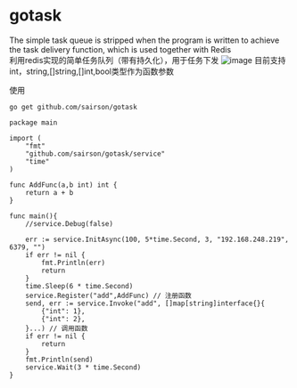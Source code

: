 # gotask
The simple task queue is stripped when the program is written to achieve the task delivery function, which is used together with Redis<br>
利用redis实现的简单任务队列（带有持久化），用于任务下发
![image](https://user-images.githubusercontent.com/74412075/153556999-b7489265-796b-43a0-a3d0-787457c429ac.png)
目前支持int，string,[]string,[]int,bool类型作为函数参数

使用
```
go get github.com/sairson/gotask
```

```
package main

import (
	"fmt"
	"github.com/sairson/gotask/service"
	"time"
)

func AddFunc(a,b int) int {
	return a + b
}

func main(){
	//service.Debug(false)

	err := service.InitAsync(100, 5*time.Second, 3, "192.168.248.219", 6379, "")
	if err != nil {
		fmt.Println(err)
		return
	}
	time.Sleep(6 * time.Second)
	service.Register("add",AddFunc) // 注册函数
	send, err := service.Invoke("add", []map[string]interface{}{
		{"int": 1},
		{"int": 2},
	}...) // 调用函数
	if err != nil {
		return
	}
	fmt.Println(send)
	service.Wait(3 * time.Second)
}
```
